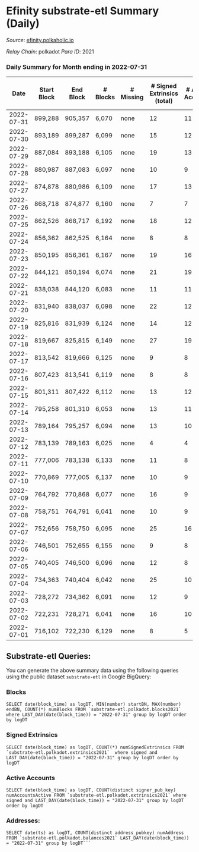 # Efinity substrate-etl Summary (Daily)

_Source_: [efinity.polkaholic.io](https://efinity.polkaholic.io)

*Relay Chain*: polkadot
*Para ID*: 2021



### Daily Summary for Month ending in 2022-07-31


| Date | Start Block | End Block | # Blocks | # Missing | # Signed Extrinsics (total) | # Active Accounts | # Addresses with Balances | # Events | # Transfers | # XCM Transfers In | # XCM Transfers Out |
| ---- | ----------- | --------- | -------- | --------- | --------------------------- | ----------------- | ------------------------- | -------- | ----------- | ------------------ | ------------------- |
| 2022-07-31 | 899,288 | 905,357 | 6,070 | none  | 12 | 11 | 15,534 | 18,276 |   |   |   |
| 2022-07-30 | 893,189 | 899,287 | 6,099 | none  | 15 | 12 | 15,534 | 18,376 | 2 ($225.37) |   |   |
| 2022-07-29 | 887,084 | 893,188 | 6,105 | none  | 19 | 13 | 15,532 | 18,403 | 1 ($3.50) |   |   |
| 2022-07-28 | 880,987 | 887,083 | 6,097 | none  | 10 | 9 | 15,531 | 18,347 | 1 ($4.17) |   |   |
| 2022-07-27 | 874,878 | 880,986 | 6,109 | none  | 17 | 13 | 15,531 | 18,412 | 4 ($80.04) |   |   |
| 2022-07-26 | 868,718 | 874,877 | 6,160 | none  | 7 | 7 | 15,531 | 18,531 | 1 ($0.27) |   |   |
| 2022-07-25 | 862,526 | 868,717 | 6,192 | none  | 18 | 12 | 15,530 | 18,665 | 1 ($4.24) |   |   |
| 2022-07-24 | 856,362 | 862,525 | 6,164 | none  | 8 | 8 | 15,530 | 18,543 |   |   |   |
| 2022-07-23 | 850,195 | 856,361 | 6,167 | none  | 19 | 16 | 15,530 | 18,593 | 1 ($4.28) |   |   |
| 2022-07-22 | 844,121 | 850,194 | 6,074 | none  | 21 | 19 | 15,530 | 18,324 | 2 ($182.79) |   |   |
| 2022-07-21 | 838,038 | 844,120 | 6,083 | none  | 11 | 11 | 15,528 | 18,310 |   |   |   |
| 2022-07-20 | 831,940 | 838,037 | 6,098 | none  | 22 | 12 | 15,528 | 18,393 | 3 ($63.85) |   |   |
| 2022-07-19 | 825,816 | 831,939 | 6,124 | none  | 14 | 12 | 15,527 | 18,444 |   |   |   |
| 2022-07-18 | 819,667 | 825,815 | 6,149 | none  | 27 | 19 | 15,527 | 18,564 | 2 ($25.28) |   |   |
| 2022-07-17 | 813,542 | 819,666 | 6,125 | none  | 9 | 8 | 15,527 | 18,432 |   |   |   |
| 2022-07-16 | 807,423 | 813,541 | 6,119 | none  | 8 | 8 | 15,527 | 18,408 | 2 ($0.073) |   |   |
| 2022-07-15 | 801,311 | 807,422 | 6,112 | none  | 13 | 12 | 15,527 | 18,410 | 1 ($373.39) |   |   |
| 2022-07-14 | 795,258 | 801,310 | 6,053 | none  | 13 | 11 | 15,526 | 18,231 | 3 ($253,019) |   |   |
| 2022-07-13 | 789,164 | 795,257 | 6,094 | none  | 13 | 10 | 15,526 | 18,348 |   |   |   |
| 2022-07-12 | 783,139 | 789,163 | 6,025 | none  | 4 | 4 | 15,526 | 18,111 | 1  |   |   |
| 2022-07-11 | 777,006 | 783,138 | 6,133 | none  | 11 | 8 | 15,526 | 18,464 | 4  |   |   |
| 2022-07-10 | 770,869 | 777,005 | 6,137 | none  | 10 | 9 | 15,524 | 18,471 | 1 ($3.93) |   |   |
| 2022-07-09 | 764,792 | 770,868 | 6,077 | none  | 16 | 9 | 15,523 | 18,308 | 2 ($288.47) |   |   |
| 2022-07-08 | 758,751 | 764,791 | 6,041 | none  | 10 | 9 | 15,524 | 18,183 |   |   |   |
| 2022-07-07 | 752,656 | 758,750 | 6,095 | none  | 25 | 16 | 15,524 | 18,406 | 4 ($10.14) |   |   |
| 2022-07-06 | 746,501 | 752,655 | 6,155 | none  | 9 | 8 | 15,522 | 18,523 | 4 ($272.39) |   |   |
| 2022-07-05 | 740,405 | 746,500 | 6,096 | none  | 12 | 8 | 15,520 | 18,353 | 4 ($115.50) |   |   |
| 2022-07-04 | 734,363 | 740,404 | 6,042 | none  | 25 | 10 | 15,519 | 18,234 | 2 ($21.68) |   |   |
| 2022-07-03 | 728,272 | 734,362 | 6,091 | none  | 12 | 9 | 15,518 | 18,342 | 2 ($6.96) |   |   |
| 2022-07-02 | 722,231 | 728,271 | 6,041 | none  | 16 | 10 | 15,516 | 18,200 | 1 ($5.91) |   |   |
| 2022-07-01 | 716,102 | 722,230 | 6,129 | none  | 8 | 5 | 15,515 | 18,434 |   |   |   |

## Substrate-etl Queries:
You can generate the above summary data using the following queries using the public dataset `substrate-etl` in Google BigQuery:


### Blocks
```
SELECT date(block_time) as logDT, MIN(number) startBN, MAX(number) endBN, COUNT(*) numBlocks FROM `substrate-etl.polkadot.blocks2021`  where LAST_DAY(date(block_time)) = "2022-07-31" group by logDT order by logDT
```


### Signed Extrinsics
```
SELECT date(block_time) as logDT, COUNT(*) numSignedExtrinsics FROM `substrate-etl.polkadot.extrinsics2021`  where signed and LAST_DAY(date(block_time)) = "2022-07-31" group by logDT order by logDT
```


### Active Accounts
```
SELECT date(block_time) as logDT, COUNT(distinct signer_pub_key) numAccountsActive FROM `substrate-etl.polkadot.extrinsics2021` where signed and LAST_DAY(date(block_time)) = "2022-07-31" group by logDT order by logDT
```


### Addresses:
```
SELECT date(ts) as logDT, COUNT(distinct address_pubkey) numAddress FROM `substrate-etl.polkadot.balances2021` LAST_DAY(date(block_time)) = "2022-07-31" group by logDT```


